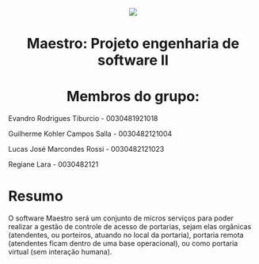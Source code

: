 <p align="center">
  <img src="![Imagem1 jpeg](https://user-images.githubusercontent.com/99259327/187296719-0799f02a-c92c-4a48-bc04-e02330e192fe.jpg)" />
</p>

# <h1 align="center"> Maestro: Projeto engenharia de software II </h1>
# <h1 align="center"> Membros do grupo: </h1>
Evandro Rodrigues Tiburcio - 0030481921018

Guilherme Kohler Campos Salla - 0030482121004

Lucas José Marcondes Rossi - 0030482121023

Regiane Lara - 0030482121

# Resumo

<p text-align: justify>
	O software Maestro será um conjunto de micros serviços para poder realizar a  gestão de controle de acesso de portarias, sejam elas orgânicas (atendentes, ou porteiros, atuando no local da portaria), portaria remota (atendentes ficam dentro de uma base operacional), ou como portaria virtual (sem interação humana).
</p>
